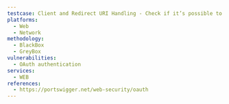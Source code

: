 ```yaml
---
testcase: Client and Redirect URI Handling - Check if it’s possible to register arbitrary redirect_uris or if the endpoint fails to strictly validate the redirect_uri on callback. Web (HTTP/HTTPS) service
platforms: 
  - Web
  - Network
methodology: 
  - BlackBox
  - GreyBox
vulnerabilities:
  - OAuth authentication
services:
  - WEB
references:
  - https://portswigger.net/web-security/oauth
---
```

